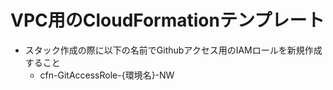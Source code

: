 # VPC用のCloudFormationテンプレート

  * スタック作成の際に以下の名前でGithubアクセス用のIAMロールを新規作成すること
     - cfn-GitAccessRole-{環境名}-NW
